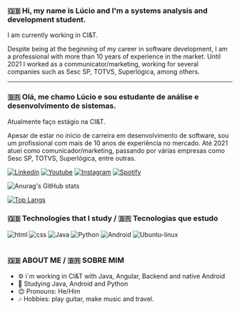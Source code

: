 
### 🇬🇧 Hi, my name is Lúcio and I'm a systems analysis and development student.
I am currently working in CI&T.

Despite being at the beginning of my career in software development, I am a professional with more than 10 years of experience in the market. Until 2021 I worked as a communicator/marketing, working for several companies such as Sesc SP, TOTVS, Superlógica, among others.

-----

### 🇧🇷 Olá, me chamo Lúcio e sou estudante de análise e desenvolvimento de sistemas.
Atualmente faço estágio na CI&T.

Apesar de estar no início de carreira em desenvolvimento de software, sou um profissional com mais de 10 anos de experiência no mercado. Até 2021 atuei como comunicador/marketing, passando por várias empresas como Sesc SP, TOTVS, Superlógica, entre outras.

[![Linkedin](https://img.shields.io/badge/LinkedIn-0077B5?style=for-the-badge&logo=linkedin&logoColor=white)](https://www.linkedin.com/in/lucioerico/)
[![Youtube](https://img.shields.io/badge/YouTube-FF0000?style=for-the-badge&logo=youtube&logoColor=white)](https://www.youtube.com/@LucioMoriyama)
[![Instagram](https://img.shields.io/badge/Instagram-E4405F?style=for-the-badge&logo=instagram&logoColor=white)](https://www.instagram.com/moriyamalucio/)
[![Spotify](https://img.shields.io/badge/Spotify-1ED760?&style=for-the-badge&logo=spotify&logoColor=white)](https://open.spotify.com/artist/6FI7q2rSPDwN2YmmtJGGda?si=L00wv8tRRACBFRReG8m9SQ)

![Anurag's GitHub stats](https://github-readme-stats.vercel.app/api?username=lucioerico&show_icons=true&theme=radical)

[![Top Langs](https://github-readme-stats.vercel.app/api/top-langs/?username=lucioerico&layout=compact&langs_count=16&theme=radical)](https://github.com/anuraghazra/github-readme-stats)


### 🇬🇧  Technologies that I study / 🇧🇷 Tecnologias que estudo

<div style="display: inline_block">
   <img align="center" alt="html" src="https://img.shields.io/badge/HTML-239120?style=for-the-badge&logo=html5&logoColor=white"/>
   <img align="center" alt="css" src="https://img.shields.io/badge/CSS-239120?&style=for-the-badge&logo=css3&logoColor=white"/>
     <img align="center" alt="Java" src="https://img.shields.io/badge/Java-ED8B00?style=for-the-badge&logo=java&logoColor=white"/>
       <img align="center" alt="Python" src="https://img.shields.io/badge/Python-3776AB?style=for-the-badge&logo=python&logoColor=white"/>
         <img align="center" alt="Android" src="https://img.shields.io/badge/Android-3DDC84?style=for-the-badge&logo=android&logoColor=white"/>
           <img align="center" alt="Ubuntu-linux" src="https://img.shields.io/badge/Ubuntu-E95420?style=for-the-badge&logo=ubuntu&logoColor=white"/>

</div></br>

### 🇬🇧 ABOUT ME /  🇧🇷 SOBRE MIM

- ⚙️ i´m working in CI&T with Java, Angular, Backend and native Android
- 📖 Studying Java, Android and Python
- 😊 Pronouns: He/Him
- 🎶 Hobbies: play guitar, make music and travel.
